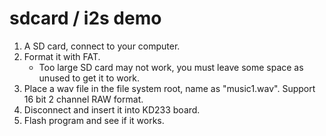 # sdcard / i2s demo

1. A SD card, connect to your computer.
2. Format it with FAT.
	* Too large SD card may not work, you must leave some space as unused to get it to work.
3. Place a wav file in the file system root, name as "music1.wav". Support 16 bit 2 channel RAW format.
4. Disconnect and insert it into KD233 board.
5. Flash program and see if it works.


